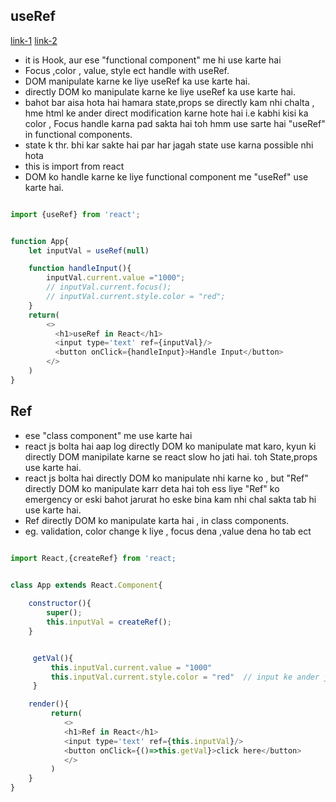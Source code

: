 ## useRef 
[link-1](https://www.youtube.com/watch?v=86EkZzXyScQ&t=45s)
[link-2](https://www.youtube.com/watch?v=nX9ShZo0COc)
- it is Hook, aur ese "functional component" me hi use karte hai
- Focus ,color , value, style ect handle with useRef.
- DOM manipulate karne ke liye useRef ka use karte hai.
- directly DOM ko manipulate karne ke liye useRef ka use karte hai.
- bahot bar aisa hota hai hamara state,props se directly kam nhi chalta , hme html ke ander direct modification karne hote hai i.e kabhi kisi ka color , Focus handle karna pad sakta hai toh hmm use sarte hai "useRef" in functional components.
- state k thr. bhi kar sakte hai par har jagah state use karna possible nhi hota 
- this is import from react
- DOM ko handle karne ke liye functional component me "useRef" use karte hai.

```js

import {useRef} from 'react';


function App{
    let inputVal = useRef(null)

    function handleInput(){
        inputVal.current.value ="1000";
        // inputVal.current.focus();
        // inputVal.current.style.color = "red";
    }
    return(
        <>
          <h1>useRef in React</h1>
          <input type='text' ref={inputVal}/>
          <button onClick={handleInput}>Handle Input</button>
        </>
    )
}

```


## Ref
- ese "class component" me use karte hai
- react js bolta hai aap log directly DOM ko manipulate mat karo, kyun ki directly DOM manipilate karne se react slow ho jati hai. toh State,props use karte hai.
- react js bolta hai directly DOM ko manipulate nhi karne ko , but "Ref" directly DOM ko manipulate karr deta hai toh ess liye "Ref" ko emergency or eski bahot jarurat ho eske bina kam nhi chal sakta tab hi use karte hai. 
- Ref directly DOM ko manipulate karta hai , in class components.
- eg. validation, color change k liye , focus dena ,value dena ho tab ect

```js

import React,{createRef} from 'react;


class App extends React.Component{
    
    constructor(){
        super();
        this.inputVal = createRef();
    }


     getVal(){
         this.inputVal.current.value = "1000"
         this.inputVal.current.style.color = "red"  // input ke ander jo hai red me dikhayega
     }

    render(){
         return(
            <>
            <h1>Ref in React</h1>
            <input type='text' ref={this.inputVal}/>
            <button onClick={()=>this.getVal}>click here</button>
            </>
         )
    }
}

```